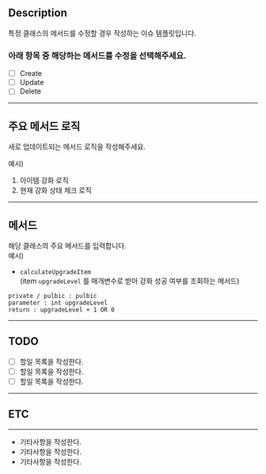 ## Description
특정 클래스의 메서드를 수정할 경우 작성하는 이슈 템플릿입니다.

### 아래 항목 중 해당하는 메서드를 수정을 선택해주세요.
- [ ] Create
- [ ] Update
- [ ] Delete
---

## 주요 메서드 로직
새로 업데이트되는 메서드 로직을 작성해주세요.  

예시)

1. 아이템 강화 로직
2. 현재 강화 상태 체크 로직

---

## 메서드
해당 클래스의 주요 메서드를 입력합니다.   
예시)
- ``calculateUpgradeItem``    
  (item `upgradeLevel` 를 매개변수로 받아 강화 성공 여부를 조회하는 메서드)
~~~
private / pulbic : pulbic
parameter : int upgradeLevel
return : upgradeLevel + 1 OR 0 
~~~

---

## TODO
- [ ]  할일 목록을 작성한다.
- [ ]  할일 목록을 작성한다.
- [ ]  할일 목록을 작성한다.

---

## ETC

---
* 기타사항을 작성한다.
* 기타사항을 작성한다.
* 기타사항을 작성한다.
